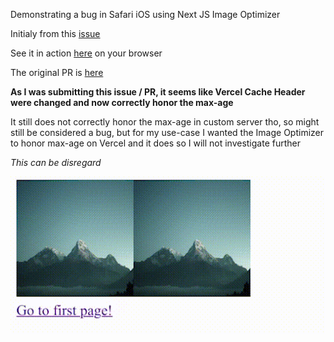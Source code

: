 Demonstrating a bug in Safari iOS using Next JS Image Optimizer

Initialy from this [issue](https://github.com/vercel/next.js/issues/19914)

See it in action [here](https://nextjs-image-max-age.vercel.app/) on your browser

The original PR is [here](https://github.com/starburst997/next.js/pull/1)

**As I was submitting this issue / PR, it seems like Vercel Cache Header were changed and now correctly honor the max-age**

It still does not correctly honor the max-age in custom server tho, so might still be considered a bug, but for my use-case I wanted the Image Optimizer to honor max-age on Vercel and it does so I will not investigate further

*This can be disregard*

![Video](video.gif?raw=true "Video of the Bug")
